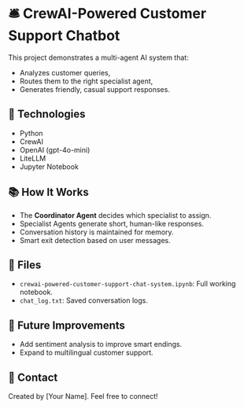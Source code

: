 # 🛎️ CrewAI-Powered Customer Support Chatbot

This project demonstrates a multi-agent AI system that:
- Analyzes customer queries,
- Routes them to the right specialist agent,
- Generates friendly, casual support responses.

## 🚀 Technologies
- Python
- CrewAI
- OpenAI (gpt-4o-mini)
- LiteLLM
- Jupyter Notebook

## 📚 How It Works
- The **Coordinator Agent** decides which specialist to assign.
- Specialist Agents generate short, human-like responses.
- Conversation history is maintained for memory.
- Smart exit detection based on user messages.

## 📂 Files
- `crewai-powered-customer-support-chat-system.ipynb`: Full working notebook.
- `chat_log.txt`: Saved conversation logs.

## 🎯 Future Improvements
- Add sentiment analysis to improve smart endings.
- Expand to multilingual customer support.

## 🤝 Contact
Created by [Your Name]. Feel free to connect!
